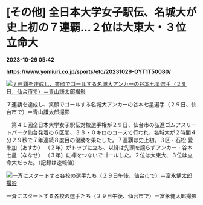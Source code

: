 # [その他] 全日本大学女子駅伝、名城大が史上初の７連覇…２位は大東大・３位立命大

**2023-10-29 05:42**

**https://www.yomiuri.co.jp/sports/etc/20231029-OYT1T50080/**

[![７連覇を達成し、笑顔でゴールする名城大アンカーの谷本七星選手（２９日、仙台市で）＝青山謙太郎撮影](https://www.yomiuri.co.jp/media/2023/10/20231029-OYT1I50059-1.jpg)](https://www.yomiuri.co.jp/pluralphoto/20231029-OYT1I50059/)

７連覇を達成し、笑顔でゴールする名城大アンカーの谷本七星選手（２９日、仙台市で）＝青山謙太郎撮影

　第４１回全日本大学女子駅伝対校選手権が２９日、仙台市の弘進ゴムアスリートパーク仙台発着の６区間、３８・０キロのコースで行われ、名城大が２時間４分２９秒で７年連続８度目の優勝を果たした。７連覇は史上初。３区・石松 愛朱加（あすか） （２年）がトップに立ち、以降は先頭を譲らずアンカー・谷本 七星（ななせ） （３年）に襷をつないでゴールした。２位は大東大、３位は立命大だった。（記録は速報値）

[![一斉にスタートする各校の選手たち（２９日午後、仙台市で）＝富永健太郎撮影](https://www.yomiuri.co.jp/media/2023/10/20231029-OYT1I50058-1.jpg)](https://www.yomiuri.co.jp/pluralphoto/20231029-OYT1I50058/)

一斉にスタートする各校の選手たち（２９日午後、仙台市で）＝富永健太郎撮影